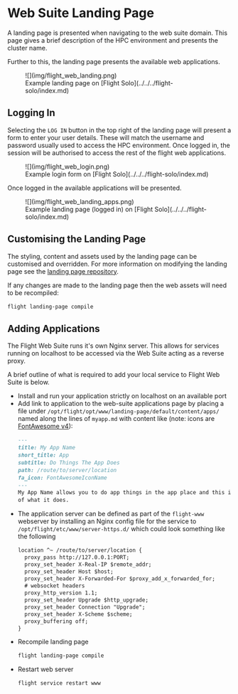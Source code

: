 # Web Suite Landing Page

A landing page is presented when navigating to the web suite domain. This page gives a brief description of the HPC environment and presents the cluster name. 

Further to this, the landing page presents the available web applications. 

<figure markdown>
  ![](img/flight_web_landing.png)
  <figcaption markdown>Example landing page on [Flight Solo](../../../flight-solo/index.md)</figcaption>
</figure>

## Logging In

Selecting the `LOG IN` button in the top right of the landing page will present a form to enter your user details. These will match the username and password usually used to access the HPC environment. Once logged in, the session will be authorised to access the rest of the flight web applications.

<figure markdown>
  ![](img/flight_web_login.png)
  <figcaption markdown>Example login form on [Flight Solo](../../../flight-solo/index.md)</figcaption>
</figure>

Once logged in the available applications will be presented. 

<figure markdown>
  ![](img/flight_web_landing_apps.png)
  <figcaption markdown>Example landing page (logged in) on [Flight Solo](../../../flight-solo/index.md)</figcaption>
</figure>

## Customising the Landing Page

The styling, content and assets used by the landing page can be customised and overridden. For more information on modifying the landing page see the [landing page repository](https://github.com/openflighthpc/flight-landing-page#configuration). 

If any changes are made to the landing page then the web assets will need to be recompiled:
```bash
flight landing-page compile
```

## Adding Applications

The Flight Web Suite runs it's own Nginx server. This allows for services running on localhost to be accessed via the Web Suite acting as a reverse proxy. 

A brief outline of what is required to add your local service to Flight Web Suite is below.

- Install and run your application strictly on localhost on an available port
- Add link to application to the web-suite applications page by placing a file under `/opt/flight/opt/www/landing-page/default/content/apps/` named along the lines of `myapp.md` with content like (note: icons are [FontAwesome v4](https://fontawesome.com/v4/icons/)):
	```markdown
	---
	title: My App Name
	short_title: App
	subtitle: Do Things The App Does
	path: /route/to/server/location
	fa_icon: FontAwesomeIconName
	---
	My App Name allows you to do app things in the app place and this is the description
	of what it does.
	```
- The application server can be defined as part of the `flight-www` webserver by installing an Nginx config file for the service to `/opt/flight/etc/www/server-https.d/` which could look something like the following
	```nginx
	location ^~ /route/to/server/location {
	  proxy_pass http://127.0.0.1:PORT;
	  proxy_set_header X-Real-IP $remote_addr;
	  proxy_set_header Host $host;
	  proxy_set_header X-Forwarded-For $proxy_add_x_forwarded_for;
	  # websocket headers
	  proxy_http_version 1.1;
	  proxy_set_header Upgrade $http_upgrade;
	  proxy_set_header Connection "Upgrade";
	  proxy_set_header X-Scheme $scheme;
	  proxy_buffering off;
	}
	```
- Recompile landing page
	```bash
	flight landing-page compile
	```
- Restart web server
	```bash
	flight service restart www
	```
